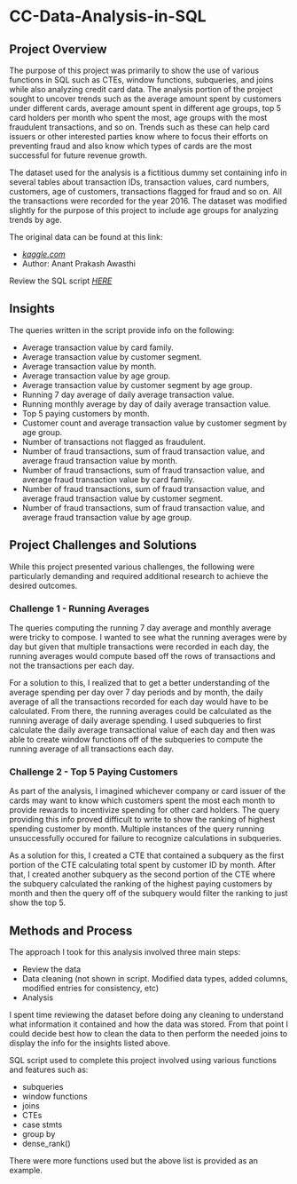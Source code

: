 # CC-Data-Analysis-in-SQL

## Project Overview
The purpose of this project was primarily to show the use of various functions in SQL such as CTEs, window functions, subqueries, and joins while also analyzing credit card data. The analysis portion of the project sought to uncover trends such as the average amount spent by customers under different cards, average amount spent in different age groups, top 5 card holders per month who spent the most, age groups with the most fraudulent transactions, and so on. Trends such as these can help card issuers or other interested parties know where to focus their efforts on preventing fraud and also know which types of cards are the most successful for future revenue growth. 

The dataset used for the analysis is a fictitious dummy set containing info in several tables about transaction IDs, transaction values, card numbers, customers, age of customers, transactions flagged for fraud and so on. All the transactions were recorded for the year 2016. The dataset was modified slightly for the purpose of this project to include age groups for analyzing trends by age.

The original data can be found at this link: 
 - *[kaggle.com](https://www.kaggle.com/datasets/ananta/credit-card-data?select=CreditCardData.xlsx)*
 - Author: Anant Prakash Awasthi

Review the SQL script *[HERE](https://github.com/msanders25/Crime-Data-Analysis-in-Python/blob/main/Crime%20Data%20Analysis.ipynb)*

## Insights
The queries written in the script provide info on the following:
- Average transaction value by card family.
- Average transaction value by customer segment.
- Average transaction value by month.
- Average transaction value by age group.
- Average transaction value by customer segment by age group.
- Running 7 day average of daily average transaction value.
- Running monthly average by day of daily average transaction value.
- Top 5 paying customers by month.
- Customer count and average transaction value by customer segment by age group.
- Number of transactions not flagged as fraudulent.
- Number of fraud transactions, sum of fraud transaction value, and average fraud transaction value by month.
- Number of fraud transactions, sum of fraud transaction value, and average fraud transaction value by card family.
- Number of fraud transactions, sum of fraud transaction value, and average fraud transaction value by customer segment.
- Number of fraud transactions, sum of fraud transaction value, and average fraud transaction value by age group.

## Project Challenges and Solutions
While this project presented various challenges, the following were particularly demanding and required additional research to achieve the desired outcomes.

### Challenge 1 - Running Averages
The queries computing the running 7 day average and monthly average were tricky to compose. I wanted to see what the running averages were by day but given that multiple transactions were recorded in each day, the running averages would compute based off the rows of transactions and not the transactions per each day. 

For a solution to this, I realized that to get a better understanding of the average spending per day over 7 day periods and by month, the daily average of all the transactions recorded for each day would have to be calculated. From there, the running averages could be calculated as the running average of daily average spending. I used subqueries to first calculate the daily average transactional value of each day and then was able to create window functions off of the subqueries to compute the running average of all transactions each day.

### Challenge 2 - Top 5 Paying Customers
As part of the analysis, I imagined whichever company or card issuer of the cards may want to know which customers spent the most each month to provide rewards to incentivize spending for other card holders. The query providing this info proved difficult to write to show the ranking of highest spending customer by month. Multiple instances of the query running unsuccessfully occured for failure to recognize calculations in subqueries.

As a solution for this, I created a CTE that contained a subquery as the first portion of the CTE calculating total spent by customer ID by month. After that, I created another subquery as the second portion of the CTE where the subquery calculated the ranking of the highest paying customers by month and then the query off of the subquery would filter the ranking to just show the top 5.

## Methods and Process
The approach I took for this analysis involved three main steps:
- Review the data
- Data cleaning (not shown in script. Modified data types, added columns, modified entries for consistency, etc)
- Analysis

I spent time reviewing the dataset before doing any cleaning to understand what information it contained and how the data was stored. From that point I could decide best how to clean the data to then perform the needed joins to display the info for the insights listed above.

SQL script used to complete this project involved using various functions and features such as:
- subqueries
- window functions
- joins
- CTEs
- case stmts
- group by
- dense_rank()

There were more functions used but the above list is provided as an example.
